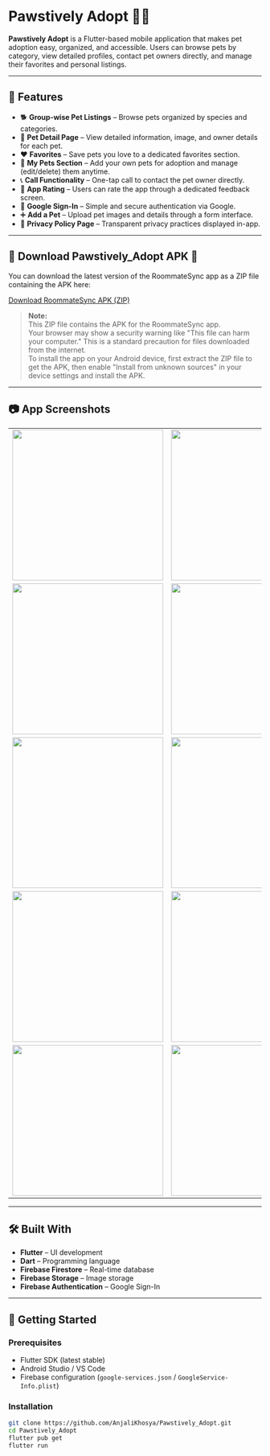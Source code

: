 # Pawstively Adopt 🐶🐱

**Pawstively Adopt** is a Flutter-based mobile application that makes pet adoption easy, organized, and accessible. Users can browse pets by category, view detailed profiles, contact pet owners directly, and manage their favorites and personal listings.

---

## 🚀 Features

- 🐕 **Group-wise Pet Listings** – Browse pets organized by species and categories.
- 📄 **Pet Detail Page** – View detailed information, image, and owner details for each pet.
- ❤️ **Favorites** – Save pets you love to a dedicated favorites section.
- 🐾 **My Pets Section** – Add your own pets for adoption and manage (edit/delete) them anytime.
- 📞 **Call Functionality** – One-tap call to contact the pet owner directly.
- 🌟 **App Rating** – Users can rate the app through a dedicated feedback screen.
- 🔐 **Google Sign-In** – Simple and secure authentication via Google.
- ➕ **Add a Pet** – Upload pet images and details through a form interface.
- 📜 **Privacy Policy Page** – Transparent privacy practices displayed in-app.

---
## 📲 Download Pawstively_Adopt APK 🚀

You can download the latest version of the RoommateSync app as a ZIP file containing the APK here:

[Download RoommateSync APK (ZIP)](https://drive.google.com/file/d/1mvv3AXtLdhVNNnAEcwbhhJMOgigLRJ5E/view?usp=share_link)
> **Note:**  
> This ZIP file contains the APK for the RoommateSync app.  
> Your browser may show a security warning like "This file can harm your computer." This is a standard precaution for files downloaded from the internet.  
> To install the app on your Android device, first extract the ZIP file to get the APK, then enable "Install from unknown sources" in your device settings and install the APK.

---

## 📷 App Screenshots
<table> <tr> <td><img src="https://raw.githubusercontent.com/AnjaliKhosya/Pawstively_Adopt/7dd8081a098bfe87c6f4bf70c86a0f83a59a7b74/ScreenShots/WhatsApp%20Image%202025-05-18%20at%2022.08.19%20(1).jpeg" width="300"/></td> <td><img src="https://raw.githubusercontent.com/AnjaliKhosya/Pawstively_Adopt/7dd8081a098bfe87c6f4bf70c86a0f83a59a7b74/ScreenShots/WhatsApp%20Image%202025-05-18%20at%2022.08.19.jpeg" width="300"/></td> </tr> <tr> <td><img src="https://raw.githubusercontent.com/AnjaliKhosya/Pawstively_Adopt/7dd8081a098bfe87c6f4bf70c86a0f83a59a7b74/ScreenShots/WhatsApp%20Image%202025-05-18%20at%2022.08.20%20(1).jpeg" width="300"/></td> <td><img src="https://raw.githubusercontent.com/AnjaliKhosya/Pawstively_Adopt/7dd8081a098bfe87c6f4bf70c86a0f83a59a7b74/ScreenShots/WhatsApp%20Image%202025-05-18%20at%2022.08.20%20(2).jpeg" width="300"/></td> </tr> <tr> <td><img src="https://raw.githubusercontent.com/AnjaliKhosya/Pawstively_Adopt/7dd8081a098bfe87c6f4bf70c86a0f83a59a7b74/ScreenShots/WhatsApp%20Image%202025-05-18%20at%2022.08.20.jpeg" width="300"/></td> <td><img src="https://raw.githubusercontent.com/AnjaliKhosya/Pawstively_Adopt/7dd8081a098bfe87c6f4bf70c86a0f83a59a7b74/ScreenShots/WhatsApp%20Image%202025-05-18%20at%2022.08.21%20(1).jpeg" width="300"/></td> </tr> <tr> <td><img src="https://raw.githubusercontent.com/AnjaliKhosya/Pawstively_Adopt/7dd8081a098bfe87c6f4bf70c86a0f83a59a7b74/ScreenShots/WhatsApp%20Image%202025-05-18%20at%2022.08.21%20(2).jpeg" width="300"/></td> <td><img src="https://raw.githubusercontent.com/AnjaliKhosya/Pawstively_Adopt/7dd8081a098bfe87c6f4bf70c86a0f83a59a7b74/ScreenShots/WhatsApp%20Image%202025-05-18%20at%2022.08.21.jpeg" width="300"/></td> </tr> <tr> <td><img src="https://raw.githubusercontent.com/AnjaliKhosya/Pawstively_Adopt/7dd8081a098bfe87c6f4bf70c86a0f83a59a7b74/ScreenShots/WhatsApp%20Image%202025-05-18%20at%2022.08.22%20(1).jpeg" width="300"/></td> <td><img src="https://raw.githubusercontent.com/AnjaliKhosya/Pawstively_Adopt/7dd8081a098bfe87c6f4bf70c86a0f83a59a7b74/ScreenShots/WhatsApp%20Image%202025-05-18%20at%2022.08.22.jpeg" width="300"/></td> </tr> </table>

---

## 🛠️ Built With

- **Flutter** – UI development
- **Dart** – Programming language
- **Firebase Firestore** – Real-time database
- **Firebase Storage** – Image storage
- **Firebase Authentication** – Google Sign-In

---

## 📲 Getting Started

### Prerequisites

- Flutter SDK (latest stable)
- Android Studio / VS Code
- Firebase configuration (`google-services.json` / `GoogleService-Info.plist`)

### Installation

```bash
git clone https://github.com/AnjaliKhosya/Pawstively_Adopt.git
cd Pawstively_Adopt
flutter pub get
flutter run
